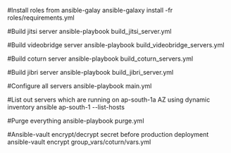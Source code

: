 #Install roles from ansible-galay 
ansible-galaxy install -fr roles/requirements.yml


#Build jitsi server
 ansible-playbook build_jitsi_server.yml 


#Build videobridge server 
 ansible-playbook build_videobridge_servers.yml 


#Build coturn server 
 ansible-playbook build_coturn_servers.yml 


#Build jibri server 
ansible-playbook build_jibri_server.yml

#Configure all servers 
ansible-playbook main.yml


#List out servers which are running on ap-south-1a AZ using dynamic inventory
ansible ap-south-1 --list-hosts


#Purge everything 
ansible-playbook  purge.yml


#Ansible-vault encrypt/decrypt secret before production deployment  
ansible-vault encrypt group_vars/coturn/vars.yml
